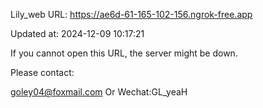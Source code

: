 Lily_web URL: https://ae6d-61-165-102-156.ngrok-free.app

Updated at: 2024-12-09 10:17:21

If you cannot open this URL, the server might be down.

Please contact: 

goley04@foxmail.com Or Wechat:GL_yeaH